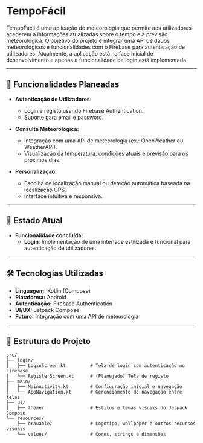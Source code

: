 # TempoFácil

TempoFácil é uma aplicação de meteorologia que permite aos utilizadores acederem a informações atualizadas sobre o tempo e a previsão meteorológica. O objetivo do projeto é integrar uma API de dados meteorológicos e funcionalidades com o Firebase para autenticação de utilizadores. Atualmente, a aplicação está na fase inicial de desenvolvimento e apenas a funcionalidade de login está implementada.

---

## 🚀 Funcionalidades Planeadas

- **Autenticação de Utilizadores:**
  - Login e registo usando Firebase Authentication.
  - Suporte para email e password.

- **Consulta Meteorológica:**
  - Integração com uma API de meteorologia (ex.: OpenWeather ou WeatherAPI).
  - Visualização da temperatura, condições atuais e previsão para os próximos dias.

- **Personalização:**
  - Escolha de localização manual ou deteção automática baseada na localização GPS.
  - Interface intuitiva e responsiva.

---

## 📱 Estado Atual

- **Funcionalidade concluída:**
  - **Login**: Implementação de uma interface estilizada e funcional para autenticação de utilizadores.

---

## 🛠️ Tecnologias Utilizadas

- **Linguagem:** Kotlin (Compose)
- **Plataforma:** Android
- **Autenticação:** Firebase Authentication
- **UI/UX:** Jetpack Compose
- **Futuro:** Integração com uma API de meteorologia

---

## 📂 Estrutura do Projeto

```plaintext
src/
├── login/
│   ├── LoginScreen.kt         # Tela de login com autenticação no Firebase
│   └── RegisterScreen.kt      # (Planejado) Tela de registo
├── main/
│   ├── MainActivity.kt        # Configuração inicial e navegação
│   └── AppNavigation.kt       # Gerenciamento de navegação entre telas
├── ui/
│   ├── theme/                 # Estilos e temas visuais do Jetpack Compose
└── resources/
    ├── drawable/              # Logotipo, wallpaper e outros recursos visuais
    └── values/                # Cores, strings e dimensões

